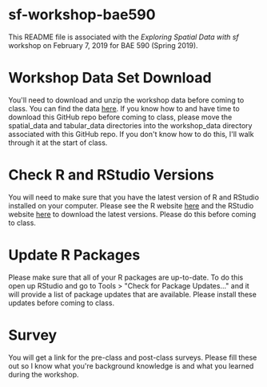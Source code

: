# sf-workshop-bae590
This README file is associated with the *Exploring Spatial Data with sf* workshop on February 7, 2019 for BAE 590 (Spring 2019).

# Workshop Data Set Download
You'll need to download and unzip the workshop data before coming to class. You can find the data [here](https://drive.google.com/drive/folders/1dGJhnoX_KVWBXHJqWzSIrCFr29iy916g?usp=sharing). If you know how to and have time to download this GitHub repo before coming to class, please move the spatial_data and tabular_data directories into the workshop_data directory associated with this GitHub repo. If you don't know how to do this, I'll walk through it at the start of class.

# Check R and RStudio Versions
You will need to make sure that you have the latest version of R and RStudio installed on your computer. Please see the R website [here](http://archive.linux.duke.edu/cran/) and the RStudio website [here](https://www.rstudio.com/products/rstudio/download/#download) to download the latest versions. Please do this before coming to class.

# Update R Packages
Please make sure that all of your R packages are up-to-date. To do this open up RStudio and go to Tools > "Check for Package Updates..." and it will provide a list of package updates that are available. Please install these updates before coming to class.

# Survey
You will get a link for the pre-class and post-class surveys. Please fill these out so I know what you're background knowledge is and what you learned during the workshop.

